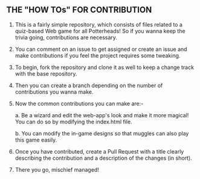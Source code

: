 ## **THE "HOW TOs" FOR CONTRIBUTION** 

1. This is a fairly simple repository, which consists of files related to a quiz-based Web game for all Potterheads! So if you wanna keep the trivia going, contributions are necessary.
2. You can comment on an issue to get assigned or create an issue and make contributions if you feel the project requires some tweaking. 
3. To begin, fork the repository and clone it as well to keep a change track with the base repository. 
4. Then you can create a branch depending on the number of contributions you wanna make. 
5. Now the common contributions you can make are:-
 
   a. Be a wizard and edit the web-app's look and make it more magical! You can do so by modifying the index.html file. 
   
   b. You can modify the in-game designs so that muggles can also play this game easily.
   
6. Once you have contributed, create a Pull Request with a title clearly describing the contribution and a description of the changes (in short). 

7. There you go, mischief managed!
